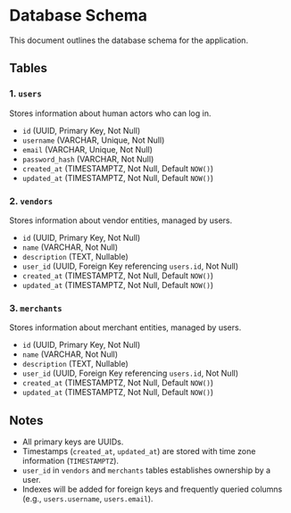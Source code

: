 # Database Schema

This document outlines the database schema for the application.

## Tables

### 1. `users`

Stores information about human actors who can log in.

-   `id` (UUID, Primary Key, Not Null)
-   `username` (VARCHAR, Unique, Not Null)
-   `email` (VARCHAR, Unique, Not Null)
-   `password_hash` (VARCHAR, Not Null)
-   `created_at` (TIMESTAMPTZ, Not Null, Default `NOW()`)
-   `updated_at` (TIMESTAMPTZ, Not Null, Default `NOW()`)

### 2. `vendors`

Stores information about vendor entities, managed by users.

-   `id` (UUID, Primary Key, Not Null)
-   `name` (VARCHAR, Not Null)
-   `description` (TEXT, Nullable)
-   `user_id` (UUID, Foreign Key referencing `users.id`, Not Null)
-   `created_at` (TIMESTAMPTZ, Not Null, Default `NOW()`)
-   `updated_at` (TIMESTAMPTZ, Not Null, Default `NOW()`)

### 3. `merchants`

Stores information about merchant entities, managed by users.

-   `id` (UUID, Primary Key, Not Null)
-   `name` (VARCHAR, Not Null)
-   `description` (TEXT, Nullable)
-   `user_id` (UUID, Foreign Key referencing `users.id`, Not Null)
-   `created_at` (TIMESTAMPTZ, Not Null, Default `NOW()`)
-   `updated_at` (TIMESTAMPTZ, Not Null, Default `NOW()`)

## Notes

-   All primary keys are UUIDs.
-   Timestamps (`created_at`, `updated_at`) are stored with time zone information (`TIMESTAMPTZ`).
-   `user_id` in `vendors` and `merchants` tables establishes ownership by a user.
-   Indexes will be added for foreign keys and frequently queried columns (e.g., `users.username`, `users.email`).
